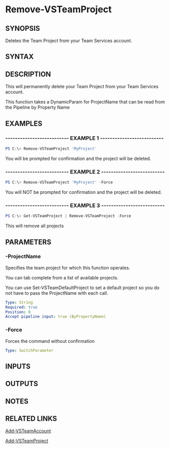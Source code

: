 


# Remove-VSTeamProject

## SYNOPSIS

Deletes the Team Project from your Team Services account.

## SYNTAX

## DESCRIPTION

This will permanently delete your Team Project from your Team Services account.

This function takes a DynamicParam for ProjectName that can be read from the Pipeline by Property Name

## EXAMPLES

### -------------------------- EXAMPLE 1 --------------------------

```PowerShell
PS C:\> Remove-VSTeamProject 'MyProject'
```

You will be prompted for confirmation and the project will be deleted.

### -------------------------- EXAMPLE 2 --------------------------

```PowerShell
PS C:\> Remove-VSTeamProject 'MyProject' -Force
```

You will NOT be prompted for confirmation and the project will be deleted.

### -------------------------- EXAMPLE 3 --------------------------

```PowerShell
PS C:\> Get-VSTeamProject | Remove-VSTeamProject -Force
```

This will remove all projects

## PARAMETERS

### -ProjectName

Specifies the team project for which this function operates.

You can tab complete from a list of available projects.

You can use Set-VSTeamDefaultProject to set a default project so
you do not have to pass the ProjectName with each call.

```yaml
Type: String
Required: true
Position: 0
Accept pipeline input: true (ByPropertyName)
```

### -Force

Forces the command without confirmation

```yaml
Type: SwitchParameter
```

## INPUTS

## OUTPUTS

## NOTES

## RELATED LINKS

[Add-VSTeamAccount](Add-VSTeamAccount.md)

[Add-VSTeamProject](Add-VSTeamProject.md)
